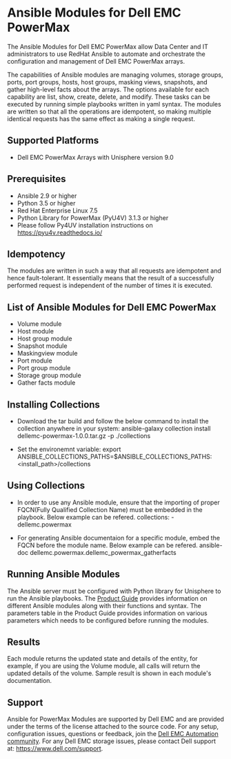 # Ansible Modules for Dell EMC PowerMax

The Ansible Modules for Dell EMC PowerMax allow Data Center and IT administrators to use RedHat Ansible to automate and orchestrate the configuration and management of Dell EMC PowerMax arrays.

The capabilities of Ansible modules are managing volumes, storage groups, ports, port groups, hosts, host groups, masking views, snapshots, and gather high-level facts about the arrays. The options available for each capability are list, show, create, delete, and modify. These tasks can be executed by running simple playbooks written in yaml syntax. The modules are written so that all the operations are idempotent, so making multiple identical requests has the same effect as making a single request.

## Supported Platforms
  * Dell EMC PowerMax Arrays with Unisphere version 9.0

## Prerequisites
  * Ansible 2.9 or higher
  * Python 3.5 or higher
  * Red Hat Enterprise Linux 7.5
  * Python Library for PowerMax (PyU4V) 3.1.3 or higher
  * Please follow Py4UV installation instructions on https://pyu4v.readthedocs.io/

## Idempotency
The modules are written in such a way that all requests are idempotent and hence fault-tolerant. It essentially means that the result of a successfully performed request is independent of the number of times it is executed.

## List of Ansible Modules for Dell EMC PowerMax
  * Volume module
  * Host module
  * Host group module
  * Snapshot module
  * Maskingview module
  * Port module
  * Port group module
  * Storage group module  
  * Gather facts module

## Installing Collections

  * Download the tar build and follow the below command to install the collection anywhere in your system:
		ansible-galaxy collection install dellemc-powermax-1.0.0.tar.gz -p ./collections

  * Set the environemnt variable:
		export ANSIBLE_COLLECTIONS_PATHS=$ANSIBLE_COLLECTIONS_PATHS:<install_path>/collections

## Using Collections

  *	In order to use any  Ansible module, ensure that the importing of proper FQCN(Fully Qualified Collection Name) must be embedded in the playbook. Below example can be refered.
		collections:
		- dellemc.powermax

  * For generating Ansible documentaion for a specific module, embed the FQCN  before the module name. Below example can be refered.
		ansible-doc dellemc.powermax.dellemc_powermax_gatherfacts

## Running Ansible Modules

The Ansible server must be configured with Python library for Unisphere to run the Ansible playbooks. The [Product Guide](https://github.com/dell/ansible-powermax/blob/master/dellemc_ansible/docs/Ansible%20for%20Dell%20EMC%20PowerMax%20Product%20Guide.pdf) provides information on different Ansible modules along with their functions and syntax. The parameters table in the Product Guide provides information on various parameters which needs to be configured before running the modules.

## Results
Each module returns the updated state and details of the entity, for example, if you are using the Volume module, all calls will return the updated details of the volume. Sample result is shown in each module's documentation.

## Support
Ansible for PowerMax Modules are supported by Dell EMC and are provided under the terms of the license attached to the source code.
For any setup, configuration issues, questions or feedback, join the [Dell EMC Automation community](https://www.dell.com/community/Automation/bd-p/Automation).
For any Dell EMC storage issues, please contact Dell support at: https://www.dell.com/support.


